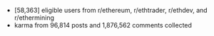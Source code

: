 * [58,363] eligible users from r/ethereum, r/ethtrader, r/ethdev, and r/ethermining
* karma from 96,814 posts and 1,876,562 comments collected
